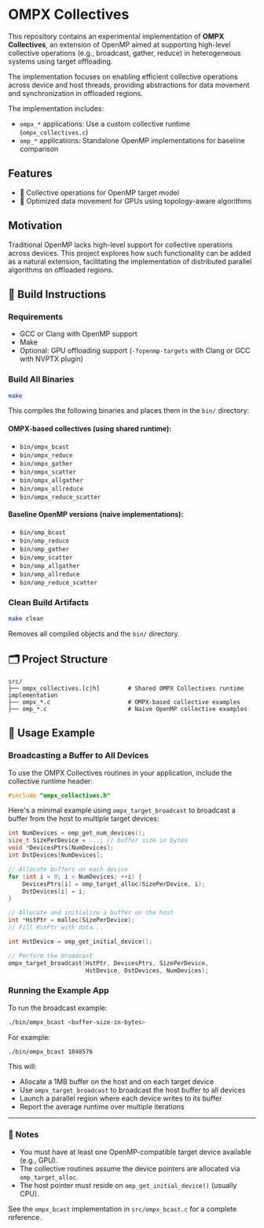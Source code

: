 # OMPX Collectives

This repository contains an experimental implementation of **OMPX Collectives**, an extension of OpenMP aimed at supporting high-level collective operations (e.g., broadcast, gather, reduce) in heterogeneous systems using target offloading.

The implementation focuses on enabling efficient collective operations across device and host threads, providing abstractions for data movement and synchronization in offloaded regions.

The implementation includes:
- `ompx_*` applications: Use a custom collective runtime (`ompx_collectives.c`)
- `omp_*` applications: Standalone OpenMP implementations for baseline comparison

## Features

- 🔄 Collective operations for OpenMP target model
- 🚀 Optimized data movement for GPUs using topology-aware algorithms


## Motivation

Traditional OpenMP lacks high-level support for collective operations across devices. This project explores how such functionality can be added as a natural extension, facilitating the implementation of distributed parallel algorithms on offloaded regions.


## 🔧 Build Instructions

### Requirements

- GCC or Clang with OpenMP support
- Make
- Optional: GPU offloading support (`-fopenmp-targets` with Clang or GCC with NVPTX plugin)

### Build All Binaries

```bash
make
```

This compiles the following binaries and places them in the `bin/` directory:

#### OMPX-based collectives (using shared runtime):

* `bin/ompx_bcast`
* `bin/ompx_reduce`
* `bin/ompx_gather`
* `bin/ompx_scatter`
* `bin/ompx_allgather`
* `bin/ompx_allreduce`
* `bin/ompx_reduce_scatter`

#### Baseline OpenMP versions (naive implementations):

* `bin/omp_bcast`
* `bin/omp_reduce`
* `bin/omp_gather`
* `bin/omp_scatter`
* `bin/omp_allgather`
* `bin/omp_allreduce`
* `bin/omp_reduce_scatter`

### Clean Build Artifacts

```bash
make clean
```

Removes all compiled objects and the `bin/` directory.

## 🗂️ Project Structure

```
src/
├── ompx_collectives.[c|h]        # Shared OMPX Collectives runtime implementation
├── ompx_*.c                      # OMPX-based collective examples
├── omp_*.c                       # Naive OpenMP collective examples
```

## 🧪 Usage Example

### Broadcasting a Buffer to All Devices

To use the OMPX Collectives routines in your application, include the collective runtime header:

```c
#include "ompx_collectives.h"
```

Here's a minimal example using `ompx_target_broadcast` to broadcast a buffer from the host to multiple target devices:

```c
int NumDevices = omp_get_num_devices();
size_t SizePerDevice = ...; // buffer size in bytes
void *DevicesPtrs[NumDevices];
int DstDevices[NumDevices];

// Allocate buffers on each device
for (int i = 0; i < NumDevices; ++i) {
    DevicesPtrs[i] = omp_target_alloc(SizePerDevice, i);
    DstDevices[i] = i;
}

// Allocate and initialize a buffer on the host
int *HstPtr = malloc(SizePerDevice);
// Fill HstPtr with data...

int HstDevice = omp_get_initial_device();

// Perform the broadcast
ompx_target_broadcast(HstPtr, DevicesPtrs, SizePerDevice,
                      HstDevice, DstDevices, NumDevices);
```

### Running the Example App

To run the broadcast example:

```bash
./bin/ompx_bcast <buffer-size-in-bytes>
```

For example:

```bash
./bin/ompx_bcast 1048576
```

This will:

* Allocate a 1MB buffer on the host and on each target device
* Use `ompx_target_broadcast` to broadcast the host buffer to all devices
* Launch a parallel region where each device writes to its buffer
* Report the average runtime over multiple iterations

---

### 🚨 Notes

* You must have at least one OpenMP-compatible target device available (e.g., GPU).
* The collective routines assume the device pointers are allocated via `omp_target_alloc`.
* The host pointer must reside on `omp_get_initial_device()` (usually CPU).

See the `ompx_bcast` implementation in `src/ompx_bcast.c` for a complete reference.
